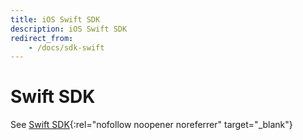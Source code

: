 ```yaml
---
title: iOS Swift SDK
description: iOS Swift SDK
redirect_from:
    - /docs/sdk-swift
---
```


# Swift SDK

See [Swift SDK](https://github.com/fioprotocol/fiosdk_ios){:rel="nofollow noopener noreferrer" target="_blank"}
